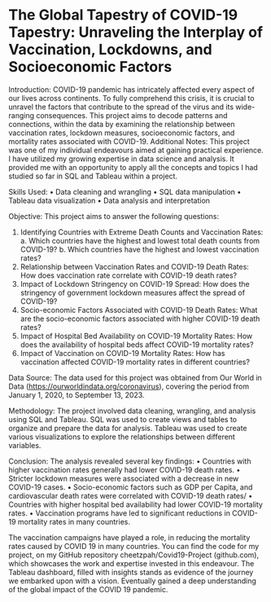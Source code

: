 # The Global Tapestry of COVID-19 Tapestry: Unraveling the Interplay of Vaccination, Lockdowns, and Socioeconomic Factors


Introduction: 
COVID-19 pandemic has intricately affected every aspect of our lives across continents. To fully comprehend this crisis, it is crucial to unravel the factors that contribute to the spread of the virus and its wide-ranging consequences. This project aims to decode patterns and connections, within the data by examining the relationship between vaccination rates, lockdown measures, socioeconomic factors, and mortality rates associated with COVID-19.
Additional Notes: This project was one of my individual endeavours aimed at gaining practical experience. I have utilized my growing expertise in data science and analysis. It provided me with an opportunity to apply all the concepts and topics I had studied so far in SQL and Tableau within a project.



Skills Used: 
•	Data cleaning and wrangling
•	SQL data manipulation 
•	Tableau data visualization
•	Data analysis and interpretation


Objective:
This project aims to answer the following questions:
1.	Identifying Countries with Extreme Death Counts and Vaccination Rates:
 a. Which countries have the highest and lowest total death counts from COVID-19?
 b. Which countries have the highest and lowest vaccination rates?
2.	Relationship between Vaccination Rates and COVID-19 Death Rates: How does vaccination rate correlate with COVID-19 death rates?
3.	Impact of Lockdown Stringency on COVID-19 Spread: How does the stringency of government lockdown measures affect the spread of COVID-19?
4.	Socio-economic Factors Associated with COVID-19 Death Rates: What are the socio-economic factors associated with higher COVID-19 death rates?
5.	Impact of Hospital Bed Availability on COVID-19 Mortality Rates: How does the availability of hospital beds affect COVID-19 mortality rates?
6.	Impact of Vaccination on COVID-19 Mortality Rates: How has vaccination affected COVID-19 mortality rates in different countries?



Data Source:
The data used for this project was obtained from Our World in Data (https://ourworldindata.org/coronavirus), covering the period from January 1, 2020, to September 13, 2023.


Methodology:
The project involved data cleaning, wrangling, and analysis using SQL and Tableau. SQL was used to create views and tables to organize and prepare the data for analysis. Tableau was used to create various visualizations to explore the relationships between different variables.



Conclusion:
The analysis revealed several key findings:
•	Countries with higher vaccination rates generally had lower COVID-19 death rates.
•	Stricter lockdown measures were associated with a decrease in new COVID-19 cases.
•	Socio-economic factors such as GDP per Capita, and cardiovascular death rates were correlated with COVID-19 death rates/
•	Countries with higher hospital bed availability had lower COVID-19 mortality rates.
•	Vaccination programs have led to significant reductions in COVID-19 mortality rates in many countries.


The vaccination campaigns have played a role, in reducing the mortality rates caused by COVID 19 in many countries. You can find the code for my project, on my GitHub repository cheetzpah/Covid19-Project (github.com), which showcases the work and expertise invested in this endeavour. The Tableau dashboard, filled with insights stands as evidence of the journey we embarked upon with a vision. Eventually gained a deep understanding of the global impact of the COVID 19 pandemic.

